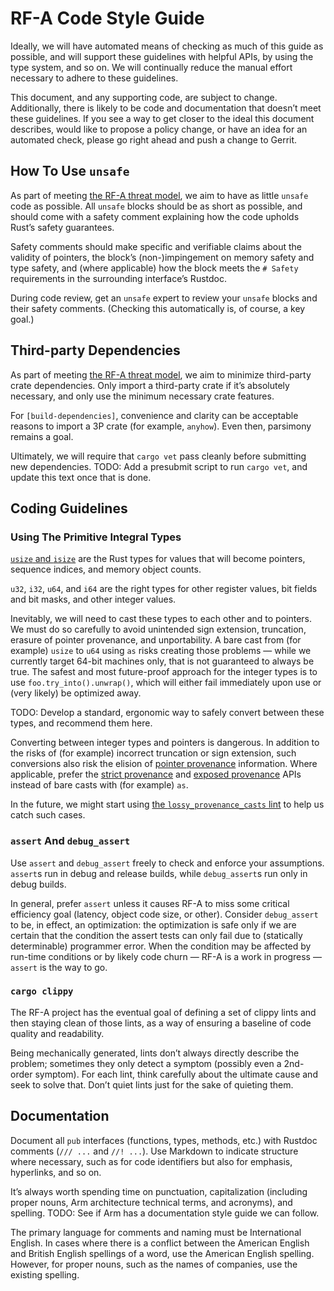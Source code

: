 # RF-A Code Style Guide

Ideally, we will have automated means of checking as much of this guide as possible, and will
support these guidelines with helpful APIs, by using the type system, and so on. We will continually
reduce the manual effort necessary to adhere to these guidelines.

This document, and any supporting code, are subject to change. Additionally, there is likely to be
code and documentation that doesn’t meet these guidelines. If you see a way to get closer to the
ideal this document describes, would like to propose a policy change, or have an idea for an
automated check, please go right ahead and push a change to Gerrit.

## How To Use `unsafe`

As part of meeting [the RF-A threat model][1], we aim to have as little `unsafe` code as possible.
All `unsafe` blocks should be as short as possible, and should come with a safety comment explaining
how the code upholds Rust’s safety guarantees.

Safety comments should make specific and verifiable claims about the validity of pointers, the
block’s (non-)impingement on memory safety and type safety, and (where applicable) how the block
meets the `# Safety` requirements in the surrounding interface’s Rustdoc.

During code review, get an `unsafe` expert to review your `unsafe` blocks and their safety comments.
(Checking this automatically is, of course, a key goal.)

## Third-party Dependencies

As part of meeting [the RF-A threat model][1], we aim to minimize third-party crate dependencies.
Only import a third-party crate if it’s absolutely necessary, and only use the minimum necessary
crate features.

For `[build-dependencies]`, convenience and clarity can be acceptable reasons to import a 3P crate
(for example, `anyhow`). Even then, parsimony remains a goal.

Ultimately, we will require that `cargo vet` pass cleanly before submitting new dependencies. TODO:
Add a presubmit script to run `cargo vet`, and update this text once that is done.

## Coding Guidelines

### Using The Primitive Integral Types

[`usize` and `isize`][2] are the Rust types for values that will become pointers, sequence indices,
and memory object counts.

`u32`, `i32`, `u64`, and `i64` are the right types for other register values, bit fields and bit
masks, and other integer values.

Inevitably, we will need to cast these types to each other and to pointers. We must do so carefully
to avoid unintended sign extension, truncation, erasure of pointer provenance, and unportability. A
bare cast from (for example) `usize` to `u64` using `as` risks creating those problems — while we
currently target 64-bit machines only, that is not guaranteed to always be true. The safest and most
future-proof approach for the integer types is to use `foo.try_into().unwrap()`, which will either
fail immediately upon use or (very likely) be optimized away.

TODO: Develop a standard, ergonomic way to safely convert between these types, and recommend them
here.

Converting between integer types and pointers is dangerous. In addition to the risks of (for
example) incorrect truncation or sign extension, such conversions also risk the elision of [pointer
provenance][3] information. Where applicable, prefer the [strict provenance][4] and [exposed
provenance][5] APIs instead of bare casts with (for example) `as`.

In the future, we might start using [the `lossy_provenance_casts` lint][6] to help us catch such
cases.

### `assert` And `debug_assert`

Use `assert` and `debug_assert` freely to check and enforce your assumptions. `assert`s run in debug
and release builds, while `debug_assert`s run only in debug builds.

In general, prefer `assert` unless it causes RF-A to miss some critical efficiency goal (latency,
object code size, or other). Consider `debug_assert` to be, in effect, an optimization: the
optimization is safe only if we are certain that the condition the assert tests can only fail due to
(statically determinable) programmer error. When the condition may be affected by run-time
conditions or by likely code churn — RF-A is a work in progress — `assert` is the way to go.

### `cargo clippy`

The RF-A project has the eventual goal of defining a set of clippy lints and then staying clean of
those lints, as a way of ensuring a baseline of code quality and readability.

Being mechanically generated, lints don’t always directly describe the problem; sometimes they only
detect a symptom (possibly even a 2nd-order symptom). For each lint, think carefully about the
ultimate cause and seek to solve that. Don’t quiet lints just for the sake of quieting them.

## Documentation

Document all `pub` interfaces (functions, types, methods, etc.) with Rustdoc comments (`/// ...`
and `//! ...`). Use Markdown to indicate structure where necessary, such as for code identifiers but
also for emphasis, hyperlinks, and so on.

It’s always worth spending time on punctuation, capitalization (including proper nouns, Arm
architecture technical terms, and acronyms), and spelling. TODO: See if Arm has a documentation
style guide we can follow.

The primary language for comments and naming must be International English. In cases where there is
a conflict between the American English and British English spellings of a word, use the American
English spelling. However, for proper nouns, such as the names of companies, use the existing
spelling.

[1]: threat-model.md
[2]: https://doc.rust-lang.org/reference/types/numeric.html#machine-dependent-integer-types
[3]: https://doc.rust-lang.org/stable/std/ptr/index.html#provenance
[4]: https://doc.rust-lang.org/stable/std/ptr/index.html#strict-provenance
[5]: https://doc.rust-lang.org/stable/std/ptr/index.html#exposed-provenance
[6]: https://doc.rust-lang.org/rustc/lints/listing/allowed-by-default.html#lossy-provenance-casts
